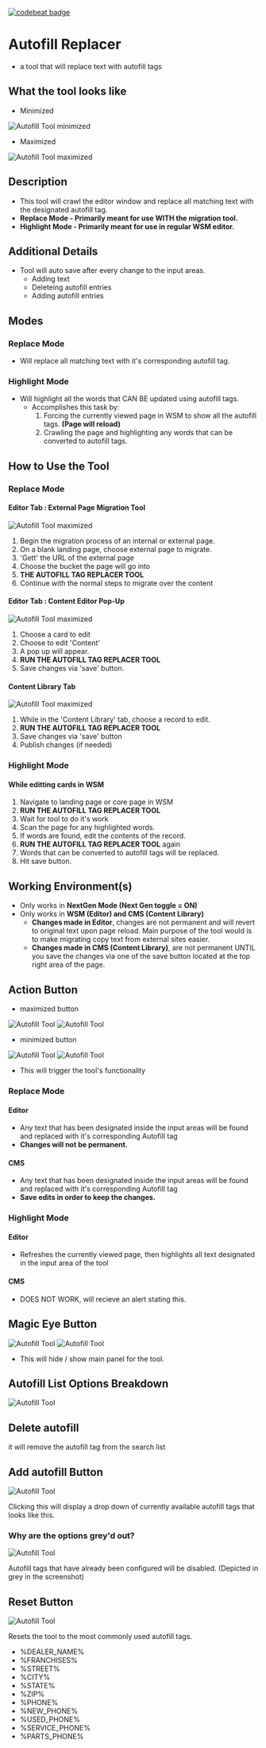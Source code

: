 [![codebeat badge](https://codebeat.co/badges/7c527dd3-7844-4173-960c-a231b1898a9a)](https://codebeat.co/projects/github-com-cirept-autofillreplacer-master)

# Autofill Replacer
* a tool that will replace text with autofill tags

## What the tool looks like
* Minimized

![Autofill Tool minimized](assets/images/AutofillReplacerTool_minimized.png)

* Maximized

![Autofill Tool maximized](assets/images/AutofillReplacerTool_maximized.png)

## Description
* This tool will crawl the editor window and replace all matching text with the designated autofill tag.
* **Replace Mode - Primarily meant for use WITH the migration tool.**
* **Highlight Mode - Primarily meant for use in regular WSM editor.**

## Additional Details
* Tool will auto save after every change to the input areas.
    * Adding text
    * Deleteing autofill entries
    * Adding autofill entries

## Modes
### Replace Mode
* Will replace all matching text with it's corresponding autofill tag.

### Highlight Mode
* Will highlight all the words that CAN BE updated using autofill tags.
    * Accomplishes this task by:
        1. Forcing the currently viewed page in WSM to show all the autofill tags. **(Page will reload)**
        2. Crawling the page and highlighting any words that can be converted to autofill tags.

## How to Use the Tool
### Replace Mode
#### Editor Tab : External Page Migration Tool
![Autofill Tool maximized](assets/images/MigrationTool.png)

1. Begin the migration process of an internal or external page.
2. On a blank landing page, choose external page to migrate.
3. 'Gett' the URL of the external page
4. Choose the bucket the page will go into
5. **THE AUTOFILL TAG REPLACER TOOL**
6. Continue with the normal steps to migrate over the content

#### Editor Tab : Content Editor Pop-Up
![Autofill Tool maximized](assets/images/ContentPopup.png)

1. Choose a card to edit
2. Choose to edit 'Content'
3. A pop up will appear.
4. **RUN THE AUTOFILL TAG REPLACER TOOL**
5. Save changes via 'save' button.

#### Content Library Tab
![Autofill Tool maximized](assets/images/ContentLibrary.png)

1. While in the 'Content Library' tab, choose a record to edit.
2. **RUN THE AUTOFILL TAG REPLACER TOOL**
3. Save changes via 'save' button
4. Publish changes (if needed)

### Highlight Mode
#### While editting cards in WSM
1. Navigate to landing page or core page in WSM
2. **RUN THE AUTOFILL TAG REPLACER TOOL**
3. Wait for tool to do it's work
4. Scan the page for any highlighted words.
5. If words are found, edit the contents of the record.
6. **RUN THE AUTOFILL TAG REPLACER TOOL** again
7. Words that can be converted to autofill tags will be replaced.
8. Hit save button.

## Working Environment(s)
* Only works in **NextGen Mode (Next Gen toggle = ON)**
* Only works in **WSM (Editor) and CMS (Content Library)**
    * **Changes made in Editor**, changes are not permanent and will revert to original text upon page reload. Main purpose of the tool would is to make migrating copy text from external sites easier.
    * **Changes made in CMS (Content Library)**, are not permanent UNTIL you save the changes via one of the save button located at the top right area of the page.

## Action Button
* maximized button

![Autofill Tool](assets/images/replaceButton.png)
![Autofill Tool](assets/images/highlightButton.png)

* minimized button

![Autofill Tool](assets/images/replaceButton_quickAccess.png)
![Autofill Tool](assets/images/highlightButton_quickAccess.png)
* This will trigger the tool's functionality

### Replace Mode
#### Editor
* Any text that has been designated inside the input areas will be found and replaced with it's corresponding Autofill tag
* **Changes will not be permanent.**

#### CMS
* Any text that has been designated inside the input areas will be found and replaced with it's corresponding Autofill tag
* **Save edits in order to keep the changes.**

### Highlight Mode
#### Editor
* Refreshes the currently viewed page, then highlights all text designated in the input area of the tool

#### CMS
* DOES NOT WORK, will recieve an alert stating this.

## Magic Eye Button
![Autofill Tool](assets/images/maximizeTool.png)
![Autofill Tool](assets/images/minimizeTool.png)
* This will hide / show main panel for the tool.

## Autofill List Options Breakdown
![Autofill Tool](assets/images/autofill_option_breakdown.png)

## Delete autofill
it will remove the autofill tag from the search list

## Add autofill Button
![Autofill Tool](assets/images/Add_autofill.png)

Clicking this will display a drop down of currently available autofill tags that looks like this.

### Why are the options grey'd out?
![Autofill Tool](assets/images/AutofillDropdown.png)

Autofill tags that have already been configured will be disabled. (Depicted in grey in the screenshot)

## Reset Button
![Autofill Tool](assets/images/Reset.png)

Resets the tool to the most commonly used autofill tags.
* %DEALER_NAME%
* %FRANCHISES%
* %STREET%
* %CITY%
* %STATE%
* %ZIP%
* %PHONE%
* %NEW_PHONE%
* %USED_PHONE%
* %SERVICE_PHONE%
* %PARTS_PHONE%

